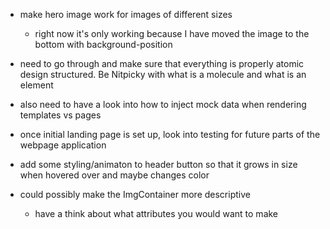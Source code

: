 - make hero image work for images of different sizes

  - right now it's only working because I have moved the image to the bottom with background-position

- need to go through and make sure that everything is properly atomic design structured. Be Nitpicky with what is a molecule and what is an element

- also need to have a look into how to inject mock data when rendering templates vs pages
- once initial landing page is set up, look into testing for future parts of the webpage application

- add some styling/animaton to header button so that it grows in size when hovered over and maybe changes color

- could possibly make the ImgContainer more descriptive
  - have a think about what attributes you would want to make
